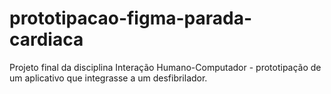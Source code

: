# prototipacao-figma-parada-cardiaca
Projeto final da disciplina Interação Humano-Computador - prototipação de um aplicativo que integrasse a um desfibrilador.
